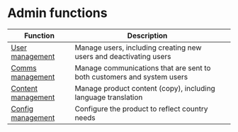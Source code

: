 # Admin functions

| Function                                                    | Description                                                            |   |
| ----------------------------------------------------------- | ---------------------------------------------------------------------- | - |
| [User management](admin-functions/user-management.md)       | Manage users, including creating new users and deactivating users      |   |
| [Comms management](admin-functions/comms-management.md)     | Manage communications that are sent to both customers and system users |   |
| [Content management](admin-functions/content-management.md) | Manage product content (copy), including language translation          |   |
| [Config management](admin-functions/config-management.md)   | Configure the product to reflect country needs                         |   |
